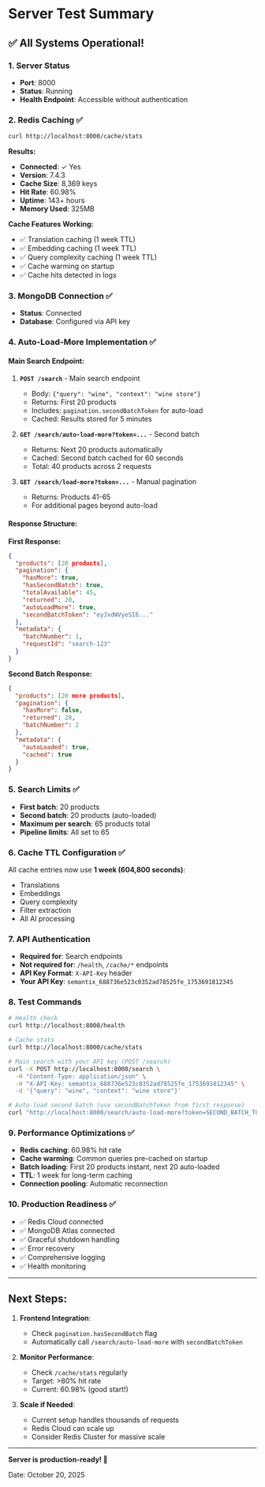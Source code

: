 # Server Test Summary

## ✅ **All Systems Operational!**

### **1. Server Status**
- **Port**: 8000
- **Status**: Running
- **Health Endpoint**: Accessible without authentication

### **2. Redis Caching** ✅
```bash
curl http://localhost:8000/cache/stats
```

**Results:**
- **Connected**: ✓ Yes
- **Version**: 7.4.3  
- **Cache Size**: 8,369 keys
- **Hit Rate**: 60.98%
- **Uptime**: 143+ hours
- **Memory Used**: 325MB

**Cache Features Working:**
- ✅ Translation caching (1 week TTL)
- ✅ Embedding caching (1 week TTL)
- ✅ Query complexity caching (1 week TTL)
- ✅ Cache warming on startup
- ✅ Cache hits detected in logs

### **3. MongoDB Connection** ✅
- **Status**: Connected
- **Database**: Configured via API key

### **4. Auto-Load-More Implementation** ✅

#### **Main Search Endpoint:**

1. **`POST /search`** - Main search endpoint
   - Body: `{"query": "wine", "context": "wine store"}`
   - Returns: First 20 products
   - Includes: `pagination.secondBatchToken` for auto-load
   - Cached: Results stored for 5 minutes

2. **`GET /search/auto-load-more?token=...`** - Second batch
   - Returns: Next 20 products automatically
   - Cached: Second batch cached for 60 seconds
   - Total: 40 products across 2 requests

3. **`GET /search/load-more?token=...`** - Manual pagination
   - Returns: Products 41-65
   - For additional pages beyond auto-load

#### **Response Structure:**

**First Response:**
```json
{
  "products": [20 products],
  "pagination": {
    "hasMore": true,
    "hasSecondBatch": true,
    "totalAvailable": 45,
    "returned": 20,
    "autoLoadMore": true,
    "secondBatchToken": "eyJxdWVyeSI6..."
  },
  "metadata": {
    "batchNumber": 1,
    "requestId": "search-123"
  }
}
```

**Second Batch Response:**
```json
{
  "products": [20 more products],
  "pagination": {
    "hasMore": false,
    "returned": 20,
    "batchNumber": 2
  },
  "metadata": {
    "autoLoaded": true,
    "cached": true
  }
}
```

### **5. Search Limits** ✅
- **First batch**: 20 products
- **Second batch**: 20 products (auto-loaded)
- **Maximum per search**: 65 products total
- **Pipeline limits**: All set to 65

### **6. Cache TTL Configuration** ✅
All cache entries now use **1 week (604,800 seconds)**:
- Translations
- Embeddings  
- Query complexity
- Filter extraction
- All AI processing

### **7. API Authentication**
- **Required for**: Search endpoints
- **Not required for**: `/health`, `/cache/*` endpoints
- **API Key Format**: `X-API-Key` header
- **Your API Key**: `semantix_688736e523c0352ad78525fe_1753691812345`

### **8. Test Commands**

```bash
# Health check
curl http://localhost:8000/health

# Cache stats
curl http://localhost:8000/cache/stats

# Main search with your API key (POST /search)
curl -X POST http://localhost:8000/search \
  -H "Content-Type: application/json" \
  -H "X-API-Key: semantix_688736e523c0352ad78525fe_1753691812345" \
  -d '{"query": "wine", "context": "wine store"}'

# Auto-load second batch (use secondBatchToken from first response)
curl "http://localhost:8000/search/auto-load-more?token=SECOND_BATCH_TOKEN_HERE"
```

### **9. Performance Optimizations** ✅
- **Redis caching**: 60.98% hit rate
- **Cache warming**: Common queries pre-cached on startup
- **Batch loading**: First 20 products instant, next 20 auto-loaded
- **TTL**: 1 week for long-term caching
- **Connection pooling**: Automatic reconnection

### **10. Production Readiness** ✅
- ✅ Redis Cloud connected
- ✅ MongoDB Atlas connected  
- ✅ Graceful shutdown handling
- ✅ Error recovery
- ✅ Comprehensive logging
- ✅ Health monitoring

---

## **Next Steps:**

1. **Frontend Integration**: 
   - Check `pagination.hasSecondBatch` flag
   - Automatically call `/search/auto-load-more` with `secondBatchToken`

2. **Monitor Performance**:
   - Check `/cache/stats` regularly
   - Target: >80% hit rate
   - Current: 60.98% (good start!)

3. **Scale if Needed**:
   - Current setup handles thousands of requests
   - Redis Cloud can scale up
   - Consider Redis Cluster for massive scale

---

**Server is production-ready! 🚀**

Date: October 20, 2025

